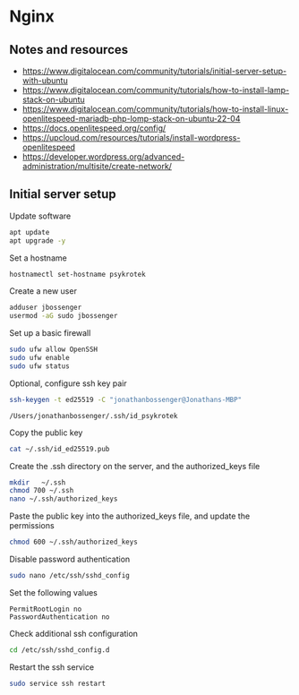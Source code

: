 # Nginx

## Notes and resources

- https://www.digitalocean.com/community/tutorials/initial-server-setup-with-ubuntu
- https://www.digitalocean.com/community/tutorials/how-to-install-lamp-stack-on-ubuntu
- https://www.digitalocean.com/community/tutorials/how-to-install-linux-openlitespeed-mariadb-php-lomp-stack-on-ubuntu-22-04
- https://docs.openlitespeed.org/config/
- https://upcloud.com/resources/tutorials/install-wordpress-openlitespeed
- https://developer.wordpress.org/advanced-administration/multisite/create-network/

## Initial server setup

Update software

```bash
apt update
apt upgrade -y
```

Set a hostname

```bash
hostnamectl set-hostname psykrotek
```

Create a new user

```bash
adduser jbossenger
usermod -aG sudo jbossenger
```

Set up a basic firewall

```bash
sudo ufw allow OpenSSH
sudo ufw enable
sudo ufw status
```

Optional, configure ssh key pair

```bash
ssh-keygen -t ed25519 -C "jonathanbossenger@Jonathans-MBP"
```

```
/Users/jonathanbossenger/.ssh/id_psykrotek
```

Copy the public key

```bash
cat ~/.ssh/id_ed25519.pub
```

Create the .ssh directory on the server, and the authorized_keys file

```bash
mkdir   ~/.ssh
chmod 700 ~/.ssh
nano ~/.ssh/authorized_keys
```

Paste the public key into the authorized_keys file, and update the permissions

```bash
chmod 600 ~/.ssh/authorized_keys
```

Disable password authentication

```bash
sudo nano /etc/ssh/sshd_config
```

Set the following values

```
PermitRootLogin no
PasswordAuthentication no
```

Check additional ssh configuration

```bash
cd /etc/ssh/sshd_config.d
```

Restart the ssh service

```bash 
sudo service ssh restart
```
